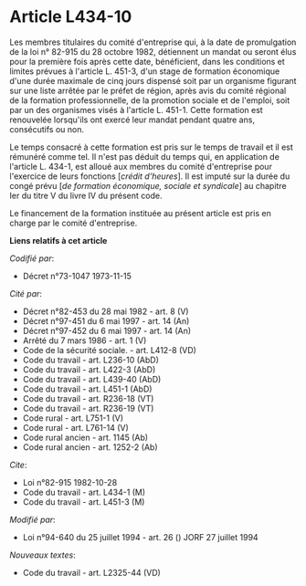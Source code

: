 # Article L434-10

Les membres titulaires du comité d'entreprise qui, à la date de promulgation de la loi n° 82-915 du 28 octobre 1982,
détiennent un mandat ou seront élus pour la première fois après cette date, bénéficient, dans les conditions et limites
prévues à l'article L. 451-3, d'un stage de formation économique d'une durée maximale de cinq jours dispensé soit par un
organisme figurant sur une liste arrêtée par le préfet de région, après avis du comité régional de la formation
professionnelle, de la promotion sociale et de l'emploi, soit par un des organismes visés à l'article L. 451-1. Cette
formation est renouvelée lorsqu'ils ont exercé leur mandat pendant quatre ans, consécutifs ou non.

Le temps consacré à cette formation est pris sur le temps de travail et il est rémunéré comme tel. Il n'est pas déduit du
temps qui, en application de l'article L. 434-1, est alloué aux membres du comité d'entreprise pour l'exercice de leurs
fonctions [*crédit d'heures*]. Il est imputé sur la durée du congé prévu [*de formation économique, sociale et syndicale*] au
chapitre Ier du titre V du livre IV du présent code.

Le financement de la formation instituée au présent article est pris en charge par le comité d'entreprise.

**Liens relatifs à cet article**

_Codifié par_:

  - Décret n°73-1047 1973-11-15

_Cité par_:

  - Décret n°82-453 du 28 mai 1982 - art. 8 (V)
  - Décret n°97-451 du 6 mai 1997 - art. 14 (An)
  - Décret n°97-452 du 6 mai 1997 - art. 14 (An)
  - Arrêté du 7 mars 1986 - art. 1 (V)
  - Code de la sécurité sociale. - art. L412-8 (VD)
  - Code du travail - art. L236-10 (AbD)
  - Code du travail - art. L422-3 (AbD)
  - Code du travail - art. L439-40 (AbD)
  - Code du travail - art. L451-1 (AbD)
  - Code du travail - art. R236-18 (VT)
  - Code du travail - art. R236-19 (VT)
  - Code rural - art. L751-1 (V)
  - Code rural - art. L761-14 (V)
  - Code rural ancien - art. 1145 (Ab)
  - Code rural ancien - art. 1252-2 (Ab)

_Cite_:

  - Loi n°82-915 1982-10-28
  - Code du travail - art. L434-1 (M)
  - Code du travail - art. L451-3 (M)

_Modifié par_:

  - Loi n°94-640 du 25 juillet 1994 - art. 26 () JORF 27 juillet 1994

_Nouveaux textes_:

  - Code du travail - art. L2325-44 (VD)
